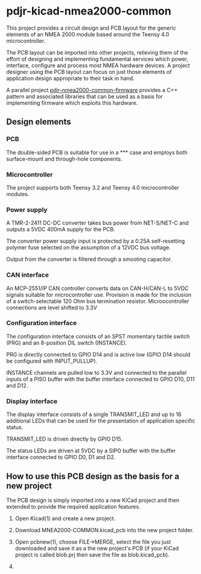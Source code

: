 # pdjr-kicad-nmea2000-common

This project provides a circuit design and PCB layout for the generic
elements of an NMEA 2000 module based around the Teensy 4.0
microcontroller.

The PCB layout can be imported into other projects, relieving them of
the effort of designing and implementing fundamental services which
power, interface, configure and process most NMEA hardware devices.
A project designer using the PCB layout can focus on just those
elements of application design appropriate to their task in hand.

A parallel project
[pdjr-nmea2000-common-firmware]()
provides a C++ pattern and associated libraries that can be used as
a basis for implementing firmware which exploits this hardware.

## Design elements

### PCB

The double-sided PCB is suitable for use in a *** case and employs
both surface-mount and through-hole components.

### Microcontroller

The project supports both Teensy 3.2 and Teensy 4.0 microcontroller
modules.

### Power supply

A TMR-2-2411 DC-DC converter takes bus power from NET-S/NET-C and
outputs a 5VDC 400mA supply for the PCB.

The converter power supply input is protected by a 0.25A
self-resetting polymer fuse selected on the assumption of a 12VDC
bus voltage.

Output from the converter is filtered through a smooting capacitor.

### CAN interface

An MCP-2551/IP CAN controller converts data on CAN-H/CAN-L to 5VDC
signals suitable for microcontroller use. Provision is made for the
inclusion of a switch-selectable 120 Ohm bus termination resistor.
Microocontroller connections are level shifted to 3.3V

### Configuration interface

The configuration interface consists of an SPST momentary tactile
switch (PRG) and an 8-position DIL switch (INSTANCE).

PRG is directly connected to GPIO D14 and is active low (GPIO D14
should be configured with INPUT_PULLUP).

INSTANCE channels are pulled low to 3.3V and connected to the
parallel inputs of a PISO buffer with the buffer interface connected
to GPIO D10, D11 and D12.

### Display interface

The display interface consists of a single TRANSMIT_LED and up to 16
additional LEDs that can be used for the presentation of application
specific status.

TRANSMIT_LED is driven directly by GPIO D15.

The status LEDs are driven at 5VDC by a SIPO buffer with the buffer
interface connected to GPIO D0, D1 and D2.
   
## How to use this PCB design as the basis for a new project

The PCB design is simply imported into a new KiCad project and then
extended to provide the required application features.

1. Open Kicad(1) and create a new project.

2. Download MNEA2000-COMMON.kicad_pcb into the new project folder.

3. Open pcbnew(1), choose FILE->MERGE, select the file you just
   downloaded and save it as a the new project's PCB (if your KiCad
   project is called blob.prj then save the file as blob.kicad_pcb).
   
4. 
